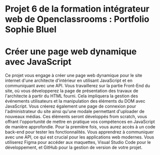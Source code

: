 # Projet 6 de la formation intégrateur web de Openclassrooms : Portfolio Sophie Bluel
# Créer une page web dynamique avec JavaScript

Ce projet vous engage à créer une page web dynamique pour le site internet d'une architecte d'intérieur en utilisant JavaScript et en communiquant avec une API.
Vous travaillerez sur la partie Front-End du site, où vous développerez la page de présentation des travaux de l'architecte à partir du HTML fourni. Cela impliquera la gestion des événements utilisateurs et la manipulation des éléments du DOM avec JavaScript.
Vous créerez également une page de connexion pour l'administrateur du site ainsi qu'une modale permettant d'uploader de nouveaux médias. 
Ces éléments seront développés from scratch, vous offrant l'opportunité de mettre en pratique vos compétences en JavaScript de manière approfondie.
Pour la première fois, vous aurez accès à un code back-end pour tester les fonctionnalités. Vous apprendrez à communiquer avec une API, ce qui est crucial pour les applications web modernes.
Vous utiliserez Figma pour accéder aux maquettes, Visual Studio Code pour le développement, et GitHub pour la gestion de version de votre projet.

